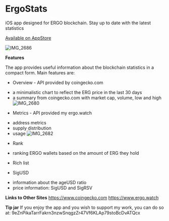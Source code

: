# ErgoStats
iOS app designed for ERGO blockchain. Stay up to date with the latest statistics

[Available on AppStore](https://apps.apple.com/ro/app/ergo-stats/id1672931450?platform=iphone)

![IMG_2686](https://user-images.githubusercontent.com/98321425/220033597-c955c5e0-cdc7-4b35-be04-4f441686d5cb.JPG)

**Features**

The app provides useful information about the blockchain statistics in a compact form.
Main features are: 
* Overview - API provided by coingecko.com
- a minimalistic chart to reflect the ERG price in the last 30 days
- a summary from coingecko.com with market cap, volume, low and high
![IMG_2680](https://user-images.githubusercontent.com/98321425/220043860-9da58004-f311-4eb7-ab39-98281f780732.JPG)

* Metrics - API provided my ergo.watch
- address metrics
- supply distribution
- usage
![IMG_2682](https://user-images.githubusercontent.com/98321425/220044413-631e0948-e470-4aed-b878-c80bef23134d.JPG)

* Rank
- ranking ERGO wallets based on the amount of ERG they hold

* Rich list

* SigUSD
- information about the ageUSD ratio
- price information: SigUSD and SigRSV

**Links to Other Sites**
https://www.coingecko.com
https://www.ergo.watch

**Tip jar**
If you enjoy the app and you wish to support my work, you can do so at: 9eZnPikaTarrFakrn3nzwSnqgzZr47Vf6KLAp79stoBcDvATQcx
